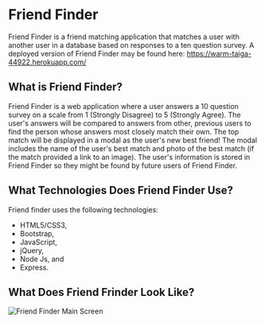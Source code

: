 # Friend Finder
Friend Finder is a friend matching application that matches a user with another user in a database based on responses to a ten question survey. A deployed version of Friend Finder may be found here: https://warm-taiga-44922.herokuapp.com/

## What is Friend Finder?
Friend Finder is a web application where a user answers a 10 question survey on a scale from 1 (Strongly Disagree) to 5 (Strongly Agree). The user's answers will be compared to answers from other, previous users to find the person whose answers most closely match their own. The top match will be displayed in a modal as the user's new best friend! The modal includes the name of the user's best match and photo of the best match (if the match provided a link to an image). The user's information is stored in Friend Finder so they might be found by future users of Friend Finder. 

## What Technologies Does Friend Finder Use?
Friend finder uses the following technologies:
* HTML5/CSS3,
* Bootstrap,
* JavaScript,
* jQuery,
* Node Js, and
* Express.

## What Does Friend Frinder Look Like?

![Friend Finder Main Screen](https://eghove.github.io/img/portfolio/friend-finder-1.PNG "Friend Finder Main Screen")
